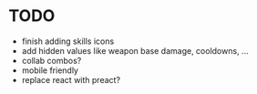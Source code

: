 # TODO
- finish adding skills icons
- add hidden values like weapon base damage, cooldowns, ...
- collab combos?
- mobile friendly
- replace react with preact?